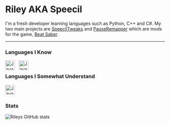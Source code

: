 # Riley AKA Speecil

I'm a fresh developer learning languages such as Python, C++ and C#. My two main projects are [SpeecilTweaks](https://github.com/speecil/SpeecilTweaks-BSML) and [PauseRemapper](https://github.com/speecil/PauseRemapper) which are mods for the game, [Beat Saber](https://beatsaber.com/).

---

### Languages I Know
<img align="left" alt="Java" width="30px" style="padding-right:10px;" src="https://cdn.jsdelivr.net/gh/devicons/devicon/icons/cplusplus/cplusplus-line.svg"/>
<img align="left" alt="Java" width="30px" style="padding-right:10px;" src="https://cdn.jsdelivr.net/gh/devicons/devicon/icons/python/python-plain.svg"/>

<br/>

### Languages I Somewhat Understand
<img align="left" alt="Java" width="30px" style="padding-right:10px;" src="https://cdn.jsdelivr.net/gh/devicons/devicon/icons/csharp/csharp-line.svg"/>

<br />

#

### Stats

![Rileys GitHub stats](https://github-readme-stats.vercel.app/api?username=speecil&show_icons=true&theme=radical)

#
